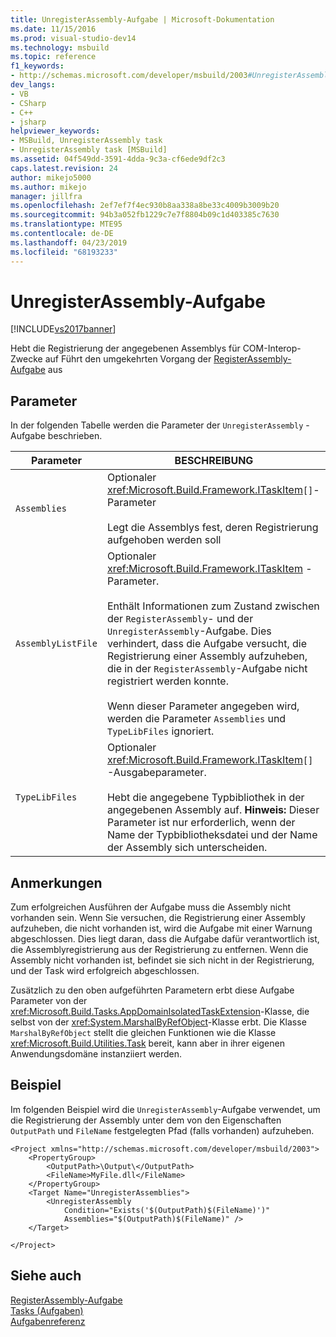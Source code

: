 ```yaml
---
title: UnregisterAssembly-Aufgabe | Microsoft-Dokumentation
ms.date: 11/15/2016
ms.prod: visual-studio-dev14
ms.technology: msbuild
ms.topic: reference
f1_keywords:
- http://schemas.microsoft.com/developer/msbuild/2003#UnregisterAssembly
dev_langs:
- VB
- CSharp
- C++
- jsharp
helpviewer_keywords:
- MSBuild, UnregisterAssembly task
- UnregisterAssembly task [MSBuild]
ms.assetid: 04f549dd-3591-4dda-9c3a-cf6ede9df2c3
caps.latest.revision: 24
author: mikejo5000
ms.author: mikejo
manager: jillfra
ms.openlocfilehash: 2ef7ef7f4ec930b8aa338a8be33c4009b3009b20
ms.sourcegitcommit: 94b3a052fb1229c7e7f8804b09c1d403385c7630
ms.translationtype: MTE95
ms.contentlocale: de-DE
ms.lasthandoff: 04/23/2019
ms.locfileid: "68193233"
---
```

# <a name="unregisterassembly-task"></a>UnregisterAssembly-Aufgabe
[!INCLUDE[vs2017banner](../includes/vs2017banner.md)]

Hebt die Registrierung der angegebenen Assemblys für COM-Interop-Zwecke auf Führt den umgekehrten Vorgang der [RegisterAssembly-Aufgabe](../msbuild/registerassembly-task.md) aus  
  
## <a name="parameters"></a>Parameter  
 In der folgenden Tabelle werden die Parameter der `UnregisterAssembly` -Aufgabe beschrieben.  
  
|Parameter|BESCHREIBUNG|  
|---------------|-----------------|  
|`Assemblies`|Optionaler <xref:Microsoft.Build.Framework.ITaskItem>`[]`-Parameter<br /><br /> Legt die Assemblys fest, deren Registrierung aufgehoben werden soll|  
|`AssemblyListFile`|Optionaler <xref:Microsoft.Build.Framework.ITaskItem> -Parameter.<br /><br /> Enthält Informationen zum Zustand zwischen der `RegisterAssembly`- und der `UnregisterAssembly`-Aufgabe. Dies verhindert, dass die Aufgabe versucht, die Registrierung einer Assembly aufzuheben, die in der `RegisterAssembly`-Aufgabe nicht registriert werden konnte.<br /><br /> Wenn dieser Parameter angegeben wird, werden die Parameter `Assemblies` und `TypeLibFiles` ignoriert.|  
|`TypeLibFiles`|Optionaler <xref:Microsoft.Build.Framework.ITaskItem>`[]` -Ausgabeparameter.<br /><br /> Hebt die angegebene Typbibliothek in der angegebenen Assembly auf. **Hinweis:** Dieser Parameter ist nur erforderlich, wenn der Name der Typbibliotheksdatei und der Name der Assembly sich unterscheiden.|  
  
## <a name="remarks"></a>Anmerkungen  
 Zum erfolgreichen Ausführen der Aufgabe muss die Assembly nicht vorhanden sein. Wenn Sie versuchen, die Registrierung einer Assembly aufzuheben, die nicht vorhanden ist, wird die Aufgabe mit einer Warnung abgeschlossen. Dies liegt daran, dass die Aufgabe dafür verantwortlich ist, die Assemblyregistrierung aus der Registrierung zu entfernen. Wenn die Assembly nicht vorhanden ist, befindet sie sich nicht in der Registrierung, und der Task wird erfolgreich abgeschlossen.  
  
 Zusätzlich zu den oben aufgeführten Parametern erbt diese Aufgabe Parameter von der <xref:Microsoft.Build.Tasks.AppDomainIsolatedTaskExtension>-Klasse, die selbst von der <xref:System.MarshalByRefObject>-Klasse erbt. Die Klasse `MarshalByRefObject` stellt die gleichen Funktionen wie die Klasse <xref:Microsoft.Build.Utilities.Task> bereit, kann aber in ihrer eigenen Anwendungsdomäne instanziiert werden.  
  
## <a name="example"></a>Beispiel  
 Im folgenden Beispiel wird die `UnregisterAssembly`-Aufgabe verwendet, um die Registrierung der Assembly unter dem von den Eigenschaften `OutputPath` und `FileName` festgelegten Pfad (falls vorhanden) aufzuheben.  
  
```  
<Project xmlns="http://schemas.microsoft.com/developer/msbuild/2003">  
    <PropertyGroup>  
        <OutputPath>\Output\</OutputPath>  
        <FileName>MyFile.dll</FileName>  
    </PropertyGroup>  
    <Target Name="UnregisterAssemblies">  
        <UnregisterAssembly  
            Condition="Exists('$(OutputPath)$(FileName)')"  
            Assemblies="$(OutputPath)$(FileName)" />  
    </Target>  
  
</Project>  
```  
  
## <a name="see-also"></a>Siehe auch  
 [RegisterAssembly-Aufgabe](../msbuild/registerassembly-task.md)   
 [Tasks (Aufgaben)](../msbuild/msbuild-tasks.md)   
 [Aufgabenreferenz](../msbuild/msbuild-task-reference.md)
